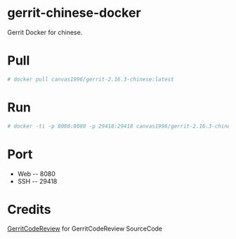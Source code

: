 # gerrit-chinese-docker
Gerrit Docker for chinese.

# Pull
```bash
# docker pull canvas1996/gerrit-2.16.3-chinese:latest
```

# Run
```bash
# docker -ti -p 8080:8080 -p 29418:29418 canvas1996/gerrit-2.16.3-chinese:latest
```

# Port
- Web -- 8080
- SSH -- 29418

# Credits
[GerritCodeReview](https://github.com/GerritCodeReview) for GerritCodeReview SourceCode
